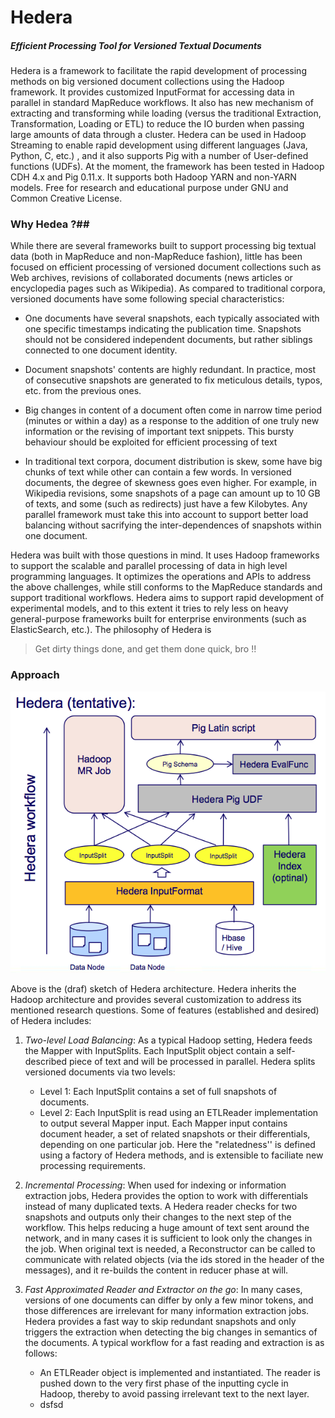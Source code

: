 Hedera
======

##### Efficient Processing Tool for Versioned Textual Documents ###

Hedera is a framework to facilitate the rapid development of
processing methods on big versioned
document collections  using the Hadoop framework. It provides
customized InputFormat for accessing data in parallel in standard
MapReduce workflows. It also has new mechanism of extracting and
transforming while loading (versus the traditional Extraction,
Transformation, Loading or ETL) to reduce the IO burden when passing
large amounts of data through a cluster. Hedera can be
used in Hadoop Streaming to enable rapid development using different
languages (Java, Python, C, etc.) , and it also supports Pig with
a number of User-defined functions (UDFs). At the moment, the
framework has been tested in Hadoop CDH 4.x and Pig 0.11.x. It
supports both Hadoop YARN and non-YARN models. Free for research and
educational purpose under GNU and Common Creative License.

### Why Hedea ?##

While there are several frameworks built to support
processing big textual data (both in MapReduce and non-MapReduce
fashion), little has been focused on efficient processing of versioned
document collections such as Web archives, revisions of collaborated
documents (news articles or encyclopedia pages such as Wikipedia). As
compared to traditional corpora, versioned documents have some following
special characteristics: 

- One documents have several snapshots, each typically associated with
one specific timestamps indicating the publication time. Snapshots
should not be considered independent documents, but rather siblings
connected to one document identity.

- Document snapshots' contents are highly redundant. In practice, most
  of consecutive snapshots are generated to fix meticulous
  details, typos, etc. from the previous ones.

- Big changes in content of a document often come in narrow time
  period (minutes or within a day) as a response to the addition of one truly new
  information or the revising of important text snippets. This bursty
  behaviour should be exploited for efficient processing of text

- In traditional text corpora, document distribution is skew, some
  have big chunks of text while other can contain a few words. In
  versioned documents, the degree of skewness goes even higher. For
  example, in Wikipedia revisions, some snapshots of a page can amount
  up to 10 GB of texts, and some (such as redirects) just have a few
  Kilobytes. Any parallel framework must take this into account to
  support better load balancing without sacrifying the
  inter-dependences of snapshots within one document.


Hedera was built with those questions in mind. It uses Hadoop
frameworks to support the scalable and parallel processing of data in
high level programming languages. It optimizes
the operations and APIs to address the above challenges, while still
conforms to the MapReduce standards and support traditional
workflows. Hedera aims to support rapid development of experimental
models, and to this extent it tries to rely less on heavy
general-purpose frameworks built for enterprise environments (such as
ElasticSearch, etc.). The philosophy of Hedera is 

>Get dirty things done, and get them done quick, bro !! 


### Approach ##

![Hedera architecture](files/hedera-arch-v0.0.1.png)

Above is the (draf) sketch of Hedera architecture. Hedera inherits the
Hadoop architecture and provides several customization to address its
mentioned research questions. Some of features (established and
desired) of Hedera includes:

1. *Two-level Load Balancing*: As a typical Hadoop setting, Hedera
  feeds the Mapper with InputSplits. Each InputSplit object contain a
  self-described piece of text and will be processed in
  parallel. Hedera splits versioned documents via two levels:
	- Level 1: Each InputSplit contains a set of full snapshots of
      documents.
	- Level 2: Each InputSplit is read using an ETLReader
      implementation to output several Mapper input. Each Mapper input
      contains document header, a set of related snapshots or their
      differentials, depending on one particular job. Here the
      "relatedness'' is defined using a factory of Hedera methods, and
      is extensible to faciliate new processing requirements.
	  
2. *Incremental Processing*: When used for indexing or information
   extraction jobs, Hedera provides the option to work with 
   differentials instead of many duplicated texts. A Hedera reader
   checks for two snapshots and outputs only their changes to the next
   step of the workflow. This helps reducing a huge amount of text
   sent around the network, and in many cases it is sufficient to
   look only the changes in the job. When original text is needed, a
   Reconstructor can be called to communicate with related objects
   (via the ids stored in the header of the messages), and it 
   re-builds the content in reducer phase at will.

3. *Fast Approximated Reader and Extractor on the go*: In many cases,
   versions of one documents can differ
   by only a few minor tokens, and those differences are irrelevant
   for many information extraction jobs. Hedera provides a fast way to
   skip redundant snapshots and only triggers the extraction when
   detecting the big changes in semantics of the documents. A typical
   workflow for a fast reading and extraction is as follows:
   - An ETLReader object is implemented and instantiated. The reader
     is pushed down to the very first phase of the inputting cycle in
     Hadoop, thereby to avoid passing irrelevant text to the next
     layer.
   - dsfsd 

  
  
